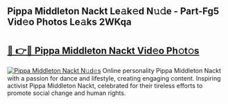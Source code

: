 ## Pippa Middleton Nackt Le𝚊k𝚎d N𝚞𝚍e - Part-Fg5 Vid𝚎o Photos Le𝚊ks 2WKqa

# <h2><a href="http://fb5h7b.evod.top/?m=Pippa+Middleton+Nackt">🔗 👉🔴 Pippa Middleton Nackt Vid𝚎o Ph𝚘t𝚘s</a></h2>

[![Pippa Middleton Nackt N𝚞d𝚎s](https://i.imgur.com/8V9OHl7.gif)](http://fb5h7b.evod.top/?m=Pippa+Middleton+Nackt)
Online personality Pippa Middleton Nackt with a passion for dance and lifestyle, creating engaging content. Inspiring activist Pippa Middleton Nackt, celebrated for their tireless efforts to promote social change and human rights. 
